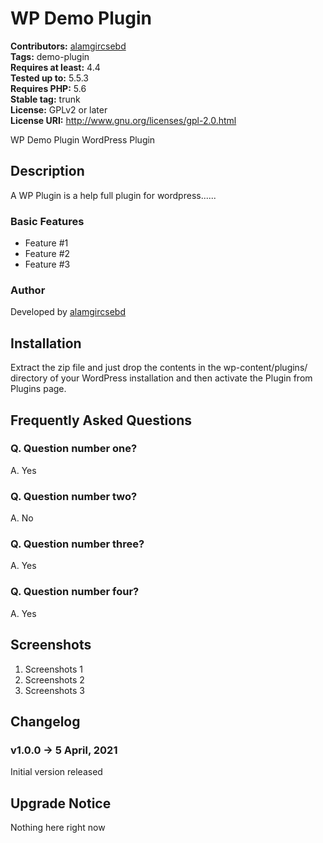 # WP Demo Plugin #
**Contributors:** [alamgircsebd](https://profiles.wordpress.org/alamgircsebd)  
**Tags:** demo-plugin  
**Requires at least:** 4.4  
**Tested up to:** 5.5.3  
**Requires PHP:** 5.6  
**Stable tag:** trunk  
**License:** GPLv2 or later  
**License URI:** http://www.gnu.org/licenses/gpl-2.0.html  

WP Demo Plugin WordPress Plugin

## Description ##

A WP Plugin is a help full plugin for wordpress......

### Basic Features ###

* Feature #1
* Feature #2
* Feature #3

### Author ###

Developed by [alamgircsebd](https://profiles.wordpress.org/alamgircsebd)

## Installation ##

Extract the zip file and just drop the contents in the wp-content/plugins/ directory of your WordPress installation and then activate the Plugin from Plugins page.

## Frequently Asked Questions ##

### Q. Question number one? ###
A.  Yes

### Q. Question number two? ###
A.  No

### Q. Question number three? ###
A.  Yes

### Q. Question number four? ###
A.  Yes

## Screenshots ##

1. Screenshots 1
2. Screenshots 2
3. Screenshots 3

## Changelog ##

### v1.0.0 -> 5 April, 2021 ###

Initial version released

## Upgrade Notice ##

Nothing here right now
